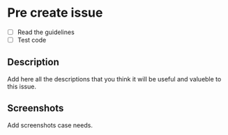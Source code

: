 # Pre create issue

- [ ] Read the guidelines
- [ ] Test code

## Description

Add here all the descriptions that you think it will be useful and valueble to this issue.

## Screenshots

Add screenshots case needs.